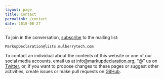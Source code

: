 ```yaml
---
layout: page
title: Contact
permalink: /contact
date: 2018-08-27
---
```


To join in the conversation,
[subscribe](http://www.mulberrytech.com/markupdeclaration.html)
to the mailing list:

```
MarkupDeclaration@lists.mulberrytech.com
```

To contact an individual about the contents of this website or one
of our social media accounts,
email us at [info@markupdeclaration.org](mailto:info@markupdelaration.org),
“@” us on [Twitter](https://twitter.com/markupdec), or,
if you want to propose changes to these pages or suggest other
activities, create issues or make pull requests on
[GitHub](https://github.com/markupdeclaration/).

